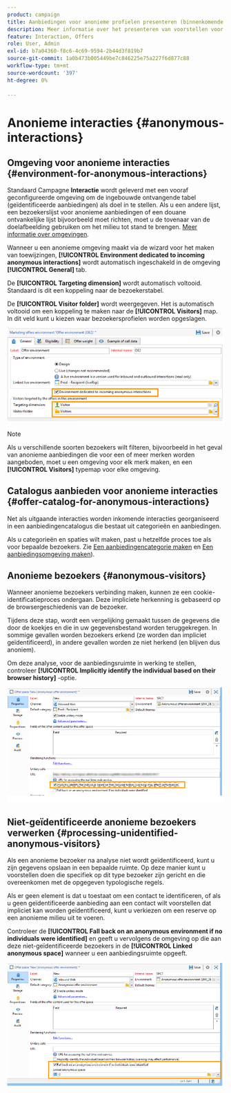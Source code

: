 ```yaml
---
product: campaign
title: Aanbiedingen voor anonieme profielen presenteren (binnenkomende interactie)
description: Meer informatie over het presenteren van voorstellen voor anonieme profielen
feature: Interaction, Offers
role: User, Admin
exl-id: b7a04360-f8c6-4c69-9594-2b44d3f819b7
source-git-commit: 1a0b473b005449be7c846225e75a227f6d877c88
workflow-type: tm+mt
source-wordcount: '397'
ht-degree: 0%

---
```


# Anonieme interacties {#anonymous-interactions}

## Omgeving voor anonieme interacties {#environment-for-anonymous-interactions}

Standaard Campagne **Interactie** wordt geleverd met een vooraf geconfigureerde omgeving om de ingebouwde ontvangende tabel (geïdentificeerde aanbiedingen) als doel in te stellen. Als u een andere lijst, een bezoekerslijst voor anonieme aanbiedingen of een douane ontvankelijke lijst bijvoorbeeld moet richten, moet u de tovenaar van de doelafbeelding gebruiken om het milieu tot stand te brengen. [Meer informatie over omgevingen](interaction-env.md).

Wanneer u een anonieme omgeving maakt via de wizard voor het maken van toewijzingen, **[!UICONTROL Environment dedicated to incoming anonymous interactions]** wordt automatisch ingeschakeld in de omgeving **[!UICONTROL General]** tab.

De **[!UICONTROL Targeting dimension]** wordt automatisch voltooid. Standaard is dit een koppeling naar de bezoekerstabel.

De **[!UICONTROL Visitor folder]** wordt weergegeven. Het is automatisch voltooid om een koppeling te maken naar de **[!UICONTROL Visitors]** map. In dit veld kunt u kiezen waar bezoekersprofielen worden opgeslagen.

![](assets/anonymous_environment_option.png)

>[!NOTE]
>
>Als u verschillende soorten bezoekers wilt filteren, bijvoorbeeld in het geval van anonieme aanbiedingen die voor een of meer merken worden aangeboden, moet u een omgeving voor elk merk maken, en een **[!UICONTROL Visitors]** typemap voor elke omgeving.

## Catalogus aanbieden voor anonieme interacties {#offer-catalog-for-anonymous-interactions}

Net als uitgaande interacties worden inkomende interacties georganiseerd in een aanbiedingencatalogus die bestaat uit categorieën en aanbiedingen.

Als u categorieën en spaties wilt maken, past u hetzelfde proces toe als voor bepaalde bezoekers. Zie [Een aanbiedingencategorie maken](interaction-offer-catalog.md#creating-offer-categories) en [Een aanbiedingsomgeving maken](interaction-env.md#creating-an-offer-environment)).

## Anonieme bezoekers {#anonymous-visitors}

Wanneer anonieme bezoekers verbinding maken, kunnen ze een cookie-identificatieproces ondergaan. Deze impliciete herkenning is gebaseerd op de browsergeschiedenis van de bezoeker.

Tijdens deze stap, wordt een vergelijking gemaakt tussen de gegevens die door de koekjes en die in uw gegevensbestand worden teruggekregen. In sommige gevallen worden bezoekers erkend (ze worden dan impliciet geïdentificeerd), in andere gevallen worden ze niet herkend (en blijven dus anoniem).

Om deze analyse, voor de aanbiedingsruimte in werking te stellen, controleer **[!UICONTROL Implicitly identify the individual based on their browser history]** -optie.

![](assets/identification_anonymous_visitors.png)

## Niet-geïdentificeerde anonieme bezoekers verwerken {#processing-unidentified-anonymous-visitors}

Als een anonieme bezoeker na analyse niet wordt geïdentificeerd, kunt u zijn gegevens opslaan in een bepaalde ruimte. Op deze manier kunt u voorstellen doen die specifiek op dit type bezoeker zijn gericht en die overeenkomen met de opgegeven typologische regels.

Als er geen element is dat u toestaat om een contact te identificeren, of als u geen geïdentificeerde aanbieding aan een contact wilt voorstellen dat impliciet kan worden geïdentificeerd, kunt u verkiezen om een reserve op een anonieme milieu uit te voeren.

Controleer de **[!UICONTROL Fall back on an anonymous environment if no individuals were identified]** en geeft u vervolgens de omgeving op die aan deze niet-geïdentificeerde bezoekers in de **[!UICONTROL Linked anonymous space]** wanneer u een aanbiedingsruimte opgeeft.

![](assets/anonymous_to_anonymous_environment.png)
